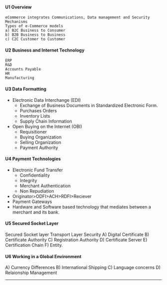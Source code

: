 
 
#### U1 Overview
	eCommerce integrates Communications, Data management and Security Mechanisms
	Types of e-Commerce models
	a) B2C Business to Consumer
	b) B2B Business to Business
	c) C2C Customer to Customer

#### U2 Business and Internet Technology
	ERP
	R&D
	Accounts Payable
	HR
	Manufacturing
	

#### U3 Data Formatting
- Electronic Data Interchange (EDI)
  - Exchange of Business Documents in Standardized Electronic Form.
  - Purchases Orders
  - Inventory Lists
  - Supply Chain Information
- Open Buying on the Internet (OBI)
  - Requisitioner
  - Buying Organization
  - Selling Organization
  - Payment Authority

#### U4 Payment Technologies
- Electronic Fund Transfer
  - Confidentiality
  - Integrity
  - Merchant Authentication
  - Non Repudiation
- Originator>ODFI>ACH>RDFI>Reciever
- Payment Gateways
- Hardware and Software based technology that mediates between a merchant and its bank.

#### U5 Secured Socket Layer
 Secured Socket layer
 Transport Layer Security
 A) Digital Certificate
 B) Certificate Authority
 C) Registration Authority
 D) Certificate Server
 E) Certification Chain 
 F) Entity.

	
#### U6 Working in a Global Environment
 A) Currency Differences
 B) International Shipping
 C) Language concerns
 D) Relaionship Management

<hr>




